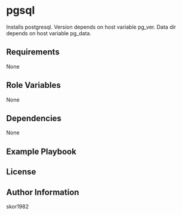 pgsql
=========

Installs postgresql. Version depends on host variable pg_ver. Data dir depends on host variable pg_data.

Requirements
------------

None

Role Variables
--------------

None

Dependencies
------------

None

Example Playbook
----------------


License
-------



Author Information
------------------

skor1982
